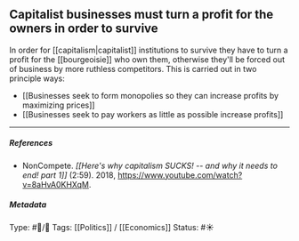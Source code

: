 ## Capitalist businesses must turn a profit for the owners in order to survive  # 

In order for [[capitalism|capitalist]] institutions to survive they have to turn a profit for the [[bourgeoisie]] who own them, otherwise they'll be forced out of business by more ruthless competitors. This is carried out in two principle ways:

- [[Businesses seek to form monopolies so they can increase profits by maximizing prices]]
- [[Businesses seek to pay workers as little as possible increase profits]]

___

##### References

- NonCompete. _[[Here's why capitalism SUCKS! -- and why it needs to end! part 1]]_ (2:59). 2018, https://www.youtube.com/watch?v=8aHvA0KHXqM.

##### Metadata

Type: #🔵/🔵 
Tags: [[Politics]] / [[Economics]] 
Status: #☀️ 